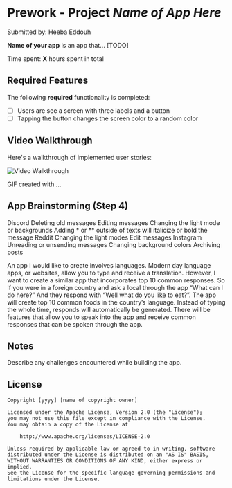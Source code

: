 # Prework - Project *Name of App Here*

Submitted by: Heeba Eddouh

**Name of your app** is an app that... [TODO] 

Time spent: **X** hours spent in total

## Required Features

The following **required** functionality is completed:

- [ ] Users are see a screen with three labels and a button
- [ ] Tapping the button changes the screen color to a random color
 
## Video Walkthrough

Here's a walkthrough of implemented user stories:

<img src='http://i.imgur.com/link/to/your/gif/file.gif' title='Video Walkthrough' width='' alt='Video Walkthrough' />

<!-- Replace this with whatever GIF tool you used! -->
GIF created with ...  
<!-- Recommended tools:
[Kap](https://getkap.co/) for macOS
[ScreenToGif](https://www.screentogif.com/) for Windows
[peek](https://github.com/phw/peek) for Linux. -->

## App Brainstorming (Step 4)
Discord
    Deleting old messages
    Editing messages
    Changing the light mode or backgrounds
    Adding * or ** outside of texts will italicize or bold the message
Reddit
    Changing the light modes
    Edit messages
Instagram
    Unreading or unsending messages
    Changing background colors
    Archiving posts
    

An app I would like to create involves languages. Modern day language apps, or websites, allow you to type and receive a translation. However, I want to create a similar app that incorporates top 10 common responses. So if you were in a foreign country and ask a local through the app “What can I do here?” And they respond with “Well what do you like to eat?”. The app will create top 10 common foods in the country’s language. Instead of typing the whole time, responds will automatically be generated. There will be features that allow you to speak into the app and receive common responses that can be spoken through the app.
## Notes

Describe any challenges encountered while building the app.

## License

    Copyright [yyyy] [name of copyright owner]

    Licensed under the Apache License, Version 2.0 (the "License");
    you may not use this file except in compliance with the License.
    You may obtain a copy of the License at

        http://www.apache.org/licenses/LICENSE-2.0

    Unless required by applicable law or agreed to in writing, software
    distributed under the License is distributed on an "AS IS" BASIS,
    WITHOUT WARRANTIES OR CONDITIONS OF ANY KIND, either express or implied.
    See the License for the specific language governing permissions and
    limitations under the License.

